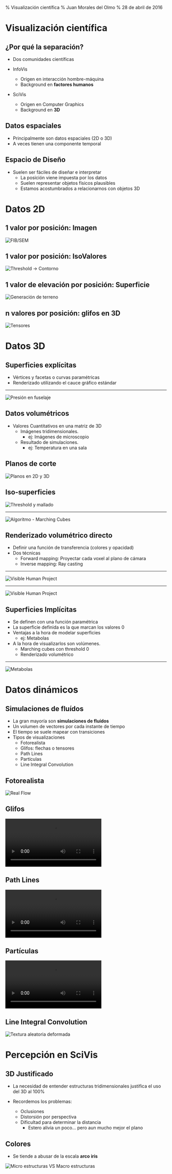 % Visualización científica
% Juan Morales del Olmo
% 28 de abril de 2016

# Visualización científica

## ¿Por qué la separación?

* Dos comunidades científicas

* InfoVis
	* Origen en interacción hombre-máquina
	* Background en **factores humanos**
* SciVis
    * Origen en Computer Graphics
	* Background en **3D**

## Datos espaciales

* Principalmente son datos espaciales (2D o 3D)
* A veces tienen una componente temporal

## Espacio de Diseño

* Suelen ser fáciles de diseñar e interpretar
	* La posición viene impuesta por los datos
	* Suelen representar objetos físicos plausibles
	* Estamos acostumbrados a relacionarnos con objetos 3D

# Datos 2D #

## 1 valor por posición: Imagen ##

![FIB/SEM](../rsc/images/fibsem.jpg)

## 1 valor por posición: IsoValores ##

![Threshold -> Contorno](../rsc/images/contorno.jpg)

## 1 valor de elevación por posición: Superficie ##

![Generación de terreno](../rsc/images/terreno.jpg)

## n valores por posición: glifos en 3D ##

![Tensores](../rsc/images/tensores.jpg)


# Datos 3D #

## Superficies explícitas ##

* Vértices y facetas o curvas paramétricas
* Renderizado utilizando el cauce gráfico estándar

-------------------------------------------------------------------------------

![Presión en fuselaje](../rsc/images/avion.jpg)

## Datos volumétricos ##

* Valores Cuantitativos en una matriz de 3D
	* Imágenes tridimensionales.
		* ej: Imágenes de microscopio
	* Resultado de simulaciones.
		* ej: Temperatura en una sala

## Planos de corte ##

![Planos en 2D y 3D](../rsc/images/espina.png)

## Iso-superficies ##

![Threshold y mallado](../rsc/images/dendrita.png)

-------------------------------------------------------------------------------

![Algoritmo - Marching Cubes](../rsc/images/marching_cubes.jpg)

## Renderizado volumétrico directo ##

* Definir una función de transferencia (colores y opacidad)
* Dos técnicas
	* Forward mapping: Proyectar cada voxel al plano de cámara
	* Inverse mapping: Ray casting

-------------------------------------------------------------------------------

![Visible Human Project](../rsc/images/volume_rendering.jpg)

-------------------------------------------------------------------------------

![Visible Human Project](../rsc/images/visible_human.jpg)

## Superficies Implícitas ##

* Se definen con una función paramétrica
* La superficie definida es la que marcan los valores 0
* Ventajas a la hora de modelar superficies
	* ej: Metabolas
* A la hora de visualizarlos son volúmenes.
	* Marching cubes con threshold 0
	* Renderizado volumétrico

-------------------------------------------------------------------------------

![Metabolas](../rsc/images/Metaballs.png)

# Datos dinámicos #

## Simulaciones de fluídos ##

* La gran mayoría son **simulaciones de fluídos**
* Un volumen de vectores por cada instante de tiempo
* El tiempo se suele mapear con transiciones
* Tipos de visualizaciones
	* Fotorealista
	* Glifos: flechas o tensores
	* Path Lines
	* Partículas
	* Line Integral Convolution

## Fotorealista ##

![Real Flow](../rsc/images/real_flow.jpg)

## Glifos ##

<video src="../rsc/videos/venas.webm" controls></video>

## Path Lines ##

<video src="../rsc/videos/streamline.webm" controls></video>

## Partículas ##

<video src="../rsc/videos/flujo-colores.webm" controls></video>

## Line Integral Convolution ##

![Textura aleatoria deformada](../rsc/images/LIC.jpg)

# Percepción en SciVis

## 3D Justificado ##

* La necesidad de entender estructuras tridimensionales justifica el
  uso del 3D al 100%

* Recordemos los problemas:
	* Oclusiones
	* Distorsión por perspectiva
	* Dificultad para determinar la distancia
		* Estero alivia un poco... pero aun mucho mejor el plano

## Colores ##

* Se tiende a abusar de la escala **arco iris**

![Micro estructuras VS Macro estructuras](../rsc/images/escalas-color.png)

